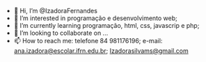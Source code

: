 - 👋 Hi, I’m @IzadoraFernandes
- 👀 I’m interested in programação e desenvolvimento web;
- 🌱 I’m currently learning programação, html, css, javascrip e php;
- 💞️ I’m looking to collaborate on ...
- 📫 How to reach me: telefone 84 981176196; e-mail: ana.izadora@escolar.ifrn.edu.br; Izadorasilvams@gmail.com


